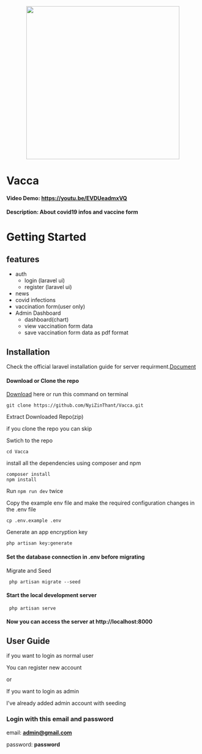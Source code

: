 <p align="center"><a href="https://laravel.com" target="_blank"><img src="https://raw.githubusercontent.com/laravel/art/master/logo-lockup/5%20SVG/2%20CMYK/1%20Full%20Color/laravel-logolockup-cmyk-red.svg" width="400"></a></p>

# Vacca
#### Video Demo: https://youtu.be/EVDUeadmxVQ
#### Description: About covid19 infos and vaccine form

# Getting Started
## features
- auth
    - login (laravel ui)
    - register (laravel ui)
- news
- covid infections
- vaccination form(user only)
- Admin Dashboard
    - dashboard(chart)
    - view vaccination form data
    - save vaccination form data as pdf format
## Installation
Check the official laravel installation guide for server requirment.<a href="https://laravel.com/docs/9.x/installation">Document<a>
#### Download or Clone the repo
<a href="https://github.com/NyiZinThant/Vacca/archive/refs/heads/main.zip">Download</a> here
or run this command on terminal

``` 
git clone https://github.com/NyiZinThant/Vacca.git 
```

Extract Downloaded Repo(zip)

if you clone the repo you can skip

Swtich to the repo

``` 
cd Vacca
 ```

install all the dependencies using composer and npm

```
composer install 
npm install 
```

Run ` npm run dev `  twice

Copy the example env file and make the required configuration changes in the .env file

```
cp .env.example .env 
```
Generate an app encryption key
```
php artisan key:generate
```

#### Set the database connection in .env before migrating

Migrate and Seed

```
 php artisan migrate --seed 
```
#### Start the local development server
```
 php artisan serve 
```

#### Now you can access the server at http://localhost:8000
## User Guide
if you want to login as normal user 
    
You can register new account
    
or
    
If you want to login as admin
    
I've already added admin account with seeding
    
### Login with this email and password
email: <b>admin@gmail.com</b>
    
password: <b>password</b>
